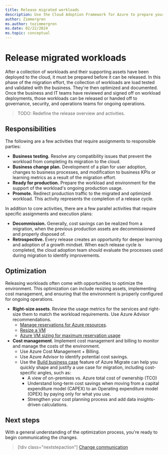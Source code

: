 ```yaml
---
title: Release migrated workloads
description: Use the Cloud Adoption Framework for Azure to prepare your migrated workload and assets to be promoted to production.
author: Zimmergren
ms.author: tozimmergren
ms.date: 02/22/2024
ms.topic: conceptual
---
```


# Release migrated workloads

After a collection of workloads and their supporting assets have been deployed to the cloud, it must be prepared before it can be released. In this phase of the migration effort, the collection of workloads are load tested and validated with the business. They're then optimized and documented. Once the business and IT teams have reviewed and signed off on workload deployments, those workloads can be released or handed off to governance, security, and operations teams for ongoing operations.

>
> TODO: Redefine the release overview and activities.
>

## Responsibilities

The following are a few activities that require assignments to responsible parties:

- **Business testing.** Resolve any compatibility issues that prevent the workload from completing its migration to the cloud.
- **Business change plan.** Development of a plan for user adoption, changes to business processes, and modification to business KPIs or learning metrics as a result of the migration effort.
- **Ready for production.** Prepare the workload and environment for the support of the workload's ongoing production usage.
- **Promote.** Redirect production traffic to the migrated and optimized workload. This activity represents the completion of a release cycle.

In addition to core activities, there are a few parallel activities that require specific assignments and execution plans:

- **Decommission.** Generally, cost savings can be realized from a migration, when the previous production assets are decommissioned and properly disposed of.
- **Retrospective.** Every release creates an opportunity for deeper learning and adoption of a growth mindset. When each release cycle is completed, the cloud adoption team should evaluate the processes used during migration to identify improvements.

## Optimization

Releasing workloads often come with opportunities to optimize the environment. This optimization can include resizing assets, implementing cost management, and ensuring that the environment is properly configured for ongoing operations.

- **Right-size assets**. Review the usage metrics for the services and right-size them to match the workload requirements. Use Azure Advisor recommendations.
  - [Manage reservations for Azure resources](/azure/cost-management-billing/reservations/manage-reserved-vm-instance).
  - [Resize a VM](/azure/virtual-machines/resize-vm)
  - [Azure VM sizing for maximum reservation usage](/partner-center/azure-usage)
- **Cost management**. Implement cost management and billing to monitor and manage the costs of the environment.
  - Use Azure Cost Management + Billing.
  - Use Azure Advisor to identify potential cost savings.
  - Use the [Build business case](/azure/migrate/how-to-build-a-business-case) feature of Azure Migrate can help you quickly shape and justify a use case for migration, including cost-specific angles, such as:
    - A view of on-premises vs. Azure total cost of ownership (TCO)
    - Understand long-term cost savings when moving from a capital expenditure model (CAPEX) to an Operating expenditure model (OPEX) by paying only for what you use.
    - Strengthen your cost planning process and add data insights-driven calculations.

## Next steps

With a general understanding of the optimization process, you're ready to begin communicating the changes.

> [!div class="nextstepaction"]
> [Change communication](./change-communication.md)
